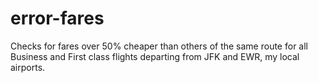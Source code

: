 # error-fares
Checks for fares over 50% cheaper than others of the same route for all Business and First class flights departing from JFK and EWR, my local airports.
